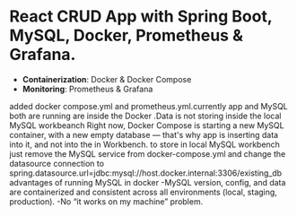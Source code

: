 # React CRUD App with Spring Boot, MySQL, Docker, Prometheus & Grafana.
- **Containerization**: Docker & Docker Compose
- **Monitoring**: Prometheus & Grafana



added docker compose.yml and prometheus.yml.currently app and MySQL both are running are inside the Docker .Data is not storing inside the local MySQL workbeanch
Right now,  Docker Compose is starting a new MySQL container, with a new empty database — that's why app is inserting data into it, and not into the  in Workbench.
to store in local MySQL workbench just remove the MySQL service from docker-compose.yml and change the datasource connection to spring.datasource.url=jdbc:mysql://host.docker.internal:3306/existing_db
advantages of running MySQL in docker
 -MySQL version, config, and data are containerized and consistent across all environments (local, staging, production).
 -No “it works on my machine” problem.

